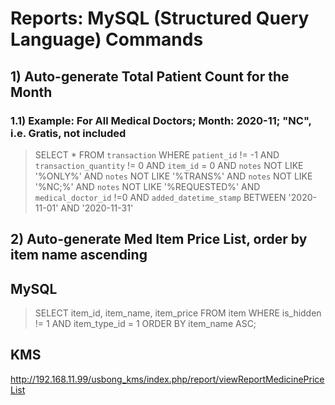 # Reports: MySQL (Structured Query Language) Commands
## 1) Auto-generate Total Patient Count for the Month
### 1.1) Example: For All Medical Doctors; Month: 2020-11; "NC", i.e. Gratis, not included

> SELECT * FROM `transaction` WHERE `patient_id` != -1 AND `transaction_quantity` != 0 AND `item_id` = 0 AND `notes` NOT LIKE '%ONLY%' AND `notes` NOT LIKE '%TRANS%' AND `notes` NOT LIKE '%NC;%' AND `notes` NOT LIKE '%REQUESTED%' AND `medical_doctor_id` !=0 AND `added_datetime_stamp` BETWEEN '2020-11-01' AND '2020-11-31'

## 2) Auto-generate Med Item Price List, order by item name ascending

## MySQL

> SELECT item_id, item_name, item_price FROM item WHERE is_hidden != 1 AND item_type_id = 1 ORDER BY item_name ASC;

## KMS

http://192.168.11.99/usbong_kms/index.php/report/viewReportMedicinePriceList
